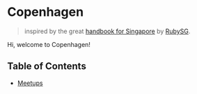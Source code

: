 # Copenhagen
> inspired by the great [handbook for Singapore](https://github.com/rubysg/singapore) by [RubySG](http://ruby.sg/).

Hi, welcome to Copenhagen!

## Table of Contents
- [Meetups](#meetups)
